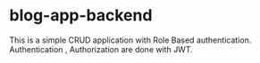 # blog-app-backend
This is a simple CRUD application with Role Based authentication.
Authentication , Authorization are done with JWT.
